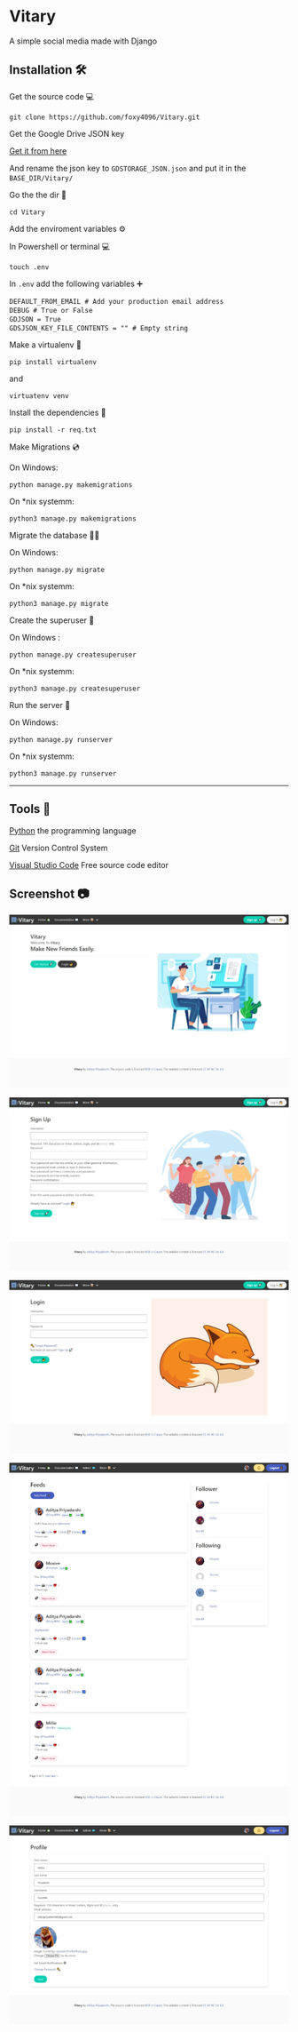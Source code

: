 # Vitary 
A simple social media made with Django

## Installation :hammer_and_wrench:	

Get the source code 💻

```
git clone https://github.com/foxy4096/Vitary.git
```

Get the Google Drive JSON key 

[Get it from here](https://django-googledrive-storage.readthedocs.io/en/latest/)

And rename the json key to `GDSTORAGE_JSON.json` and put it in the `BASE_DIR/Vitary/`


Go the the dir 📁

```
cd Vitary
```

Add the enviroment variables :gear:

In Powershell or terminal 💻

```
touch .env
```

In `.env` add the following variables ➕

```
DEFAULT_FROM_EMAIL # Add your production email address
DEBUG # True or False
GDJSON = True
GDSJSON_KEY_FILE_CONTENTS = "" # Empty string
```


Make a virtualenv 📡

```
pip install virtualenv
```

and

```
virtuatenv venv
```

Install the dependencies 🔨

```
pip install -r req.txt
```

Make Migrations 💿

On Windows:
```
python manage.py makemigrations
```

On *nix systemm:
```
python3 manage.py makemigrations
```

Migrate the database 🏃‍♂️

On Windows:
```
python manage.py migrate
```

On *nix systemm:
```
python3 manage.py migrate
```

Create the superuser 🤵

On Windows :
```
python manage.py createsuperuser
```

On *nix systemm:
```
python3 manage.py createsuperuser
```

Run the server 🚀

On Windows:
```
python manage.py runserver
```

On *nix systemm:
```
python3 manage.py runserver
```

<hr>

## Tools 🔧 

[Python](https://python.org) the programming language

[Git](http://git-scm.com) Version Control System

[Visual Studio Code](https://code.visualstudio.com) Free source code editor

## Screenshot :camera:


![Homepage](./screenshots/homepage_logged_out.jpeg)

![signup](./screenshots/register.jpeg)

![login](./screenshots/login.jpeg)

![feed_home](./screenshots/feed_home.jpeg)

![profile](./screenshots/profile.jpeg)
